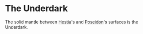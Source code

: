 # The Underdark

The solid mantle between [Hestia](./Hestia.md)'s and [Poseidon](./Poseidon.md)'s surfaces is the Underdark.
